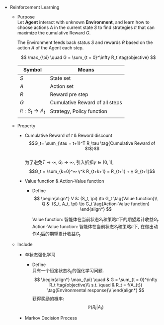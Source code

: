 * Reinforcement Learning
  - Purpose  
    Let **Agent** interact with unknown **Environment**, and learn how to choose actions $A$ in the current state $S$ to find strategies $\pi$ that can maximize the cumulative Reward $G$. 

    The Environment feeds back status $S$ and rewards $R$ based on the action $A$ of the Agent each step.

    $$
      \max_{\pi} \quad G = \sum_{t = 0}^\infty R_t  \tag{objective}
    $$

    |Symbol|Means|
    |---|---|
    |$S$|State set|
    |$A$|Action set|
    |$R$|Reward pre step|
    |$G$|Cumulative Reward of all steps|
    |$\pi : S_t \to A_t$|Strategy, Policy function|
    |||


  - Property
    - Cumulative Reward of $t$ & Reword discount
      $$G_t= \sum_{\tau = t+1}^T R_\tau  \tag{Cumulative Reward of $t$}$$  
      为了避免$T \to ∞, G_t \to ∞$, 引入折扣$γ \in [0,1]$,  
      $$G_t = \sum_{k=0}^∞ γ^k R_{t+k+1} = R_{t+1} + γ G_{t+1}$$

    - Value function & Action-Value function
      - Define
        $$
        \begin{align*}
          V &: (S_t, \pi) \to G_t  \tag{Value function}\\
          Q &: (S_t, A_t, \pi) \to G_t  \tag{Action-Value function}
        \end{align*} 
        $$

        Value function: 智能体在当前状态$S_t$和策略$π$下的期望累计收益$G_t$.  
        Action-Value function: 智能体在当前状态$S_t$和策略$π$下, 在做出动作$A_t$后的期望累计收益$G_t$.
        
  - Include  
    * 单状态强化学习
      - Define  
        只有一个恒定状态$S_0$的强化学习问题. 
        $$
        \begin{align*}
          \max_{\pi} \quad & G = \sum_{t = 0}^\infty R_t  \tag{objective}\\
          s.t. \quad
          & R_t = f(A_{t})  \tag{Environmental response}\\
        \end{align*}
        $$
        获得奖励的概率:
        $$\mathbb P (R_t | A_t)$$
 

    * Markov Decision Process
